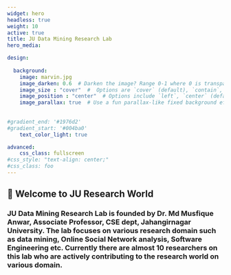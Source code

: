 ```yaml
---
widget: hero
headless: true
weight: 10
active: true
title: JU Data Mining Research Lab
hero_media: 

design:
  
  background:
    image: marvin.jpg
    image_darken: 0.6  # Darken the image? Range 0-1 where 0 is transparent and 1 is opaque.
    image_size : "cover"  #  Options are `cover` (default), `contain`, or `actual` size.
    image_position : "center"  # Options include `left`, `center` (default), or `right`.
    image_parallax: true  # Use a fun parallax-like fixed background effect? true/false
    
  
#gradient_end: '#1976d2'
#gradient_start: '#004ba0'
    text_color_light: true

advanced:
    css_class: fullscreen
#css_style: "text-align: center;"
#css_class: foo
---
```


## 👋 Welcome to JU Research World
### **JU Data Mining Research Lab** is founded by **Dr. Md Musfique Anwar**, Associate Professor, CSE dept, Jahangirnagar University. The lab focuses on various research domain such as data mining, Online Social Network analysis, Software Engineering etc. Currently there are almost 10 researchers on this lab who are actively contributing to the research world on various domain. 
